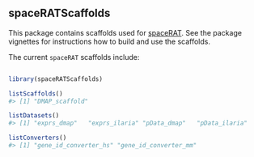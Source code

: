 
<!-- README.md is generated from README.Rmd. Please edit that file -->

## spaceRATScaffolds

This package contains scaffolds used for
[spaceRAT](https://github.com/XueningHe/spaceRAT). See the package
vignettes for instructions how to build and use the scaffolds.

The current `spaceRAT` scaffolds include:

``` r

library(spaceRATScaffolds)

listScaffolds()
#> [1] "DMAP_scaffold"

listDatasets()
#> [1] "exprs_dmap"   "exprs_ilaria" "pData_dmap"   "pData_ilaria"

listConverters()
#> [1] "gene_id_converter_hs" "gene_id_converter_mm"
```
